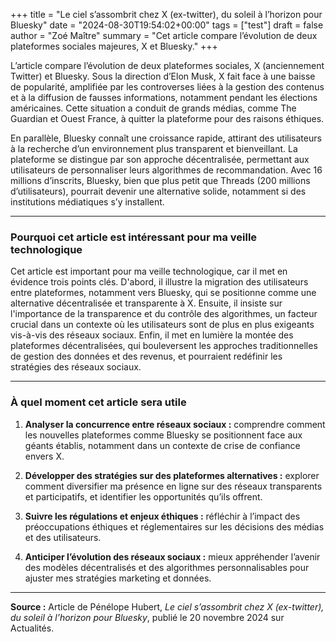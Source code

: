 +++
title = "Le ciel s’assombrit chez X (ex-twitter), du soleil à l’horizon pour Bluesky"
date = "2024-08-30T19:54:02+00:00"
tags = ["test"]
draft = false
author = "Zoé Maître"
summary = "Cet article compare l’évolution de deux plateformes sociales majeures, X et Bluesky."
+++


L’article compare l’évolution de deux plateformes sociales, X (anciennement Twitter) et Bluesky. Sous la direction d’Elon Musk, X fait face à une baisse de popularité, amplifiée par les controverses liées à la gestion des contenus et à la diffusion de fausses informations, notamment pendant les élections américaines. Cette situation a conduit de grands médias, comme The Guardian et Ouest France, à quitter la plateforme pour des raisons éthiques.

En parallèle, Bluesky connaît une croissance rapide, attirant des utilisateurs à la recherche d’un environnement plus transparent et bienveillant. La plateforme se distingue par son approche décentralisée, permettant aux utilisateurs de personnaliser leurs algorithmes de recommandation. Avec 16 millions d’inscrits, Bluesky, bien que plus petit que Threads (200 millions d’utilisateurs), pourrait devenir une alternative solide, notamment si des institutions médiatiques s’y installent.

---

### Pourquoi cet article est intéressant pour ma veille technologique

Cet article est important pour ma veille technologique, car il met en évidence trois points clés. D'abord, il illustre la migration des utilisateurs entre plateformes, notamment vers Bluesky, qui se positionne comme une alternative décentralisée et transparente à X. Ensuite, il insiste sur l'importance de la transparence et du contrôle des algorithmes, un facteur crucial dans un contexte où les utilisateurs sont de plus en plus exigeants vis-à-vis des réseaux sociaux. Enfin, il met en lumière la montée des plateformes décentralisées, qui bouleversent les approches traditionnelles de gestion des données et des revenus, et pourraient redéfinir les stratégies des réseaux sociaux.

---

### À quel moment cet article sera utile

1. **Analyser la concurrence entre réseaux sociaux :** comprendre comment les nouvelles plateformes comme Bluesky se positionnent face aux géants établis, notamment dans un contexte de crise de confiance envers X.

2. **Développer des stratégies sur des plateformes alternatives :** explorer comment diversifier ma présence en ligne sur des réseaux transparents et participatifs, et identifier les opportunités qu’ils offrent.

3. **Suivre les régulations et enjeux éthiques :** réfléchir à l’impact des préoccupations éthiques et réglementaires sur les décisions des médias et des utilisateurs.

4. **Anticiper l’évolution des réseaux sociaux :** mieux appréhender l’avenir des modèles décentralisés et des algorithmes personnalisables pour ajuster mes stratégies marketing et données.

---

**Source :** Article de Pénélope Hubert, *Le ciel s’assombrit chez X (ex-twitter), du soleil à l’horizon pour Bluesky*, publié le 20 novembre 2024 sur Actualités.

